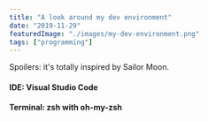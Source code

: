 ```yaml
---
title: "A look around my dev environment"
date: "2019-11-29"
featuredImage: "./images/my-dev-environment.png"
tags: ["programming"]
---
```


Spoilers: it's totally inspired by Sailor Moon.

#### IDE: Visual Studio Code

#### Terminal: zsh with oh-my-zsh

